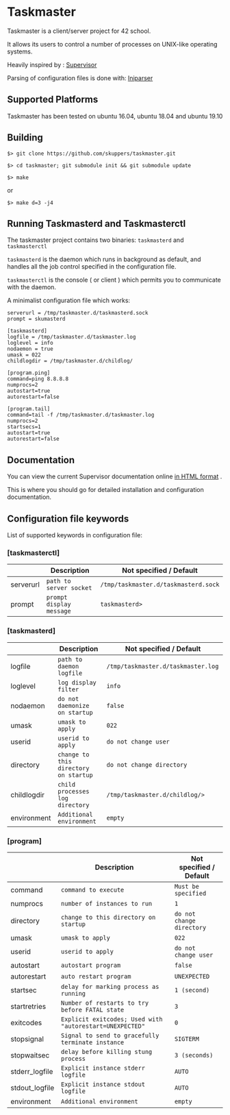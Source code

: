 # Taskmaster

Taskmaster is a client/server project for 42 school.

It allows its users to control a number of processes on UNIX-like operating systems.

Heavily inspired by : [Supervisor](https://github.com/Supervisor/supervisor)

Parsing of configuration files is done with: [Iniparser](https://github.com/ndevilla/iniparser)


## Supported Platforms

Taskmaster has been tested on ubuntu 16.04, ubuntu 18.04 and ubuntu 19.10

## Building

``$> git clone https://github.com/skuppers/taskmaster.git ``

``$> cd taskmaster; git submodule init && git submodule update``

  
   ``$> make``
   
   or
   
   ``$> make d=3 -j4``
   
   

## Running Taskmasterd and Taskmasterctl
The taskmaster project contains two binaries: `taskmasterd` and `taskmasterctl`

`taskmasterd` is the daemon which runs in background as default, and handles all the job control specified in the configuration file.

`taskmasterctl` is the console ( or client ) which permits you to communicate with the daemon.

A minimalist configuration file which works:
```[taskmasterctl]
serverurl = /tmp/taskmaster.d/taskmasterd.sock
prompt = skumasterd

[taskmasterd]
logfile = /tmp/taskmaster.d/taskmaster.log
loglevel = info
nodaemon = true
umask = 022
childlogdir = /tmp/taskmaster.d/childlog/

[program.ping]
command=ping 8.8.8.8
numprocs=2
autostart=true
autorestart=false

[program.tail]
command=tail -f /tmp/taskmaster.d/taskmaster.log
numprocs=2
startsecs=1
autostart=true
autorestart=false
```


## Documentation

You can view the current Supervisor documentation online [in HTML format](http://supervisord.org/) .

This is where you should go for detailed installation and configuration documentation.


## Configuration file keywords

List of supported keywords in configuration file:
### [taskmasterctl]

|                |Description                          |Not specified / Default                         |
|----------------|-------------------------------|-----------------------------|
|serverurl    |`path to server socket`            |`/tmp/taskmaster.d/taskmasterd.sock`
|prompt          |`prompt display message`            |`taskmasterd>          `  |


### [taskmasterd]
|                |Description                          |Not specified / Default                         |
|----------------|-------------------------------|-----------------------------|
|logfile    |`path to daemon logfile`            |`/tmp/taskmaster.d/taskmaster.log`
|loglevel          |`log display filter`            |`info          `  |
|nodaemon    |`do not daemonize on startup`            |`false`
|umask          |`umask to apply`            |`022          `  |
|userid    |`userid to apply`            |`do not change user`
|directory          |`change to this directory on startup`            |`do not change directory          `  |
|childlogdir          |`child processes log directory`            |`/tmp/taskmaster.d/childlog/>          `  |
|environment          |`Additional environment`	| `empty` |


### [program]
|                |Description                          |Not specified / Default                         |
|----------------|-------------------------------|-----------------------------|
|command    |`command to execute`            |`Must be specified`
|numprocs          |`number of instances to run`            |`1          `  |
|directory    |`change to this directory on startup`            |`do not change directory`
|umask          |`umask to apply`            |`022          `  |
|userid          |`userid to apply`	| `do not change user` |
|autostart    |`autostart program`            |`false`
|autorestart          |`auto restart program`            |`UNEXPECTED          `  |
|startsec          |`delay for marking process as running`            |`1 (second)          `  |
|startretries          |`Number of restarts to try before FATAL state`	| `3` |
|exitcodes          |`Explicit exitcodes; Used with "autorestart=UNEXPECTED"`	| `0` |
|stopsignal          |`Signal to send to gracefully terminate instance`	| `SIGTERM` |
|stopwaitsec          |`delay before killing stung process`	| `3 (seconds)` |
|stderr_logfile          |`Explicit instance stderr logfile`	| `AUTO` |
|stdout_logfile          |`Explicit instance stdout logfile`	| `AUTO` |
|environment          |`Additional environment`	| `empty` |

